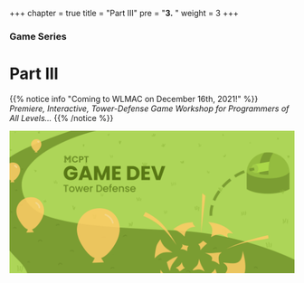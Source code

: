 +++
chapter = true
title = "Part III"
pre = "<b>3.</b> "
weight = 3
+++

### Game Series
# Part III

{{% notice info "Coming to WLMAC on December 16th, 2021!" %}}
*Premiere, Interactive, Tower-Defense Game Workshop for Programmers of All Levels...*
{{% /notice %}}

![Banner](/img/Game_Dev_Banner.png)